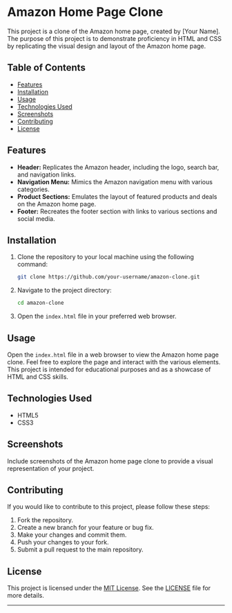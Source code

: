 # Amazon Home Page Clone

This project is a clone of the Amazon home page, created by [Your Name]. The purpose of this project is to demonstrate proficiency in HTML and CSS by replicating the visual design and layout of the Amazon home page.

## Table of Contents

- [Features](#features)
- [Installation](#installation)
- [Usage](#usage)
- [Technologies Used](#technologies-used)
- [Screenshots](#screenshots)
- [Contributing](#contributing)
- [License](#license)

## Features

- **Header:** Replicates the Amazon header, including the logo, search bar, and navigation links.
- **Navigation Menu:** Mimics the Amazon navigation menu with various categories.
- **Product Sections:** Emulates the layout of featured products and deals on the Amazon home page.
- **Footer:** Recreates the footer section with links to various sections and social media.

## Installation

1. Clone the repository to your local machine using the following command:

   ```bash
   git clone https://github.com/your-username/amazon-clone.git
   ```

2. Navigate to the project directory:

   ```bash
   cd amazon-clone
   ```

3. Open the `index.html` file in your preferred web browser.

## Usage

Open the `index.html` file in a web browser to view the Amazon home page clone. Feel free to explore the page and interact with the various elements. This project is intended for educational purposes and as a showcase of HTML and CSS skills.

## Technologies Used

- HTML5
- CSS3

## Screenshots

Include screenshots of the Amazon home page clone to provide a visual representation of your project.

## Contributing

If you would like to contribute to this project, please follow these steps:

1. Fork the repository.
2. Create a new branch for your feature or bug fix.
3. Make your changes and commit them.
4. Push your changes to your fork.
5. Submit a pull request to the main repository.

## License

This project is licensed under the [MIT License](LICENSE). See the [LICENSE](LICENSE) file for more details.

---
